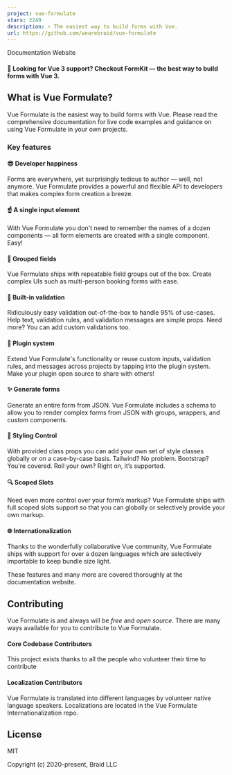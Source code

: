```yaml
---
project: vue-formulate
stars: 2249
description: ⚡️ The easiest way to build forms with Vue.
url: https://github.com/wearebraid/vue-formulate
---
```


Documentation Website

#### 🚀 Looking for Vue 3 support? Checkout FormKit — the best way to build forms with Vue 3.

What is Vue Formulate?
----------------------

Vue Formulate is the easiest way to build forms with Vue. Please read the comprehensive documentation for live code examples and guidance on using Vue Formulate in your own projects.

### Key features

#### 😎 Developer happiness

Forms are everywhere, yet surprisingly tedious to author — well, not anymore. Vue Formulate provides a powerful and flexible API to developers that makes complex form creation a breeze.

#### ☝️ A single input element

With Vue Formulate you don't need to remember the names of a dozen components — all form elements are created with a single component. Easy!

#### 💪 Grouped fields

Vue Formulate ships with repeatable field groups out of the box. Create complex UIs such as multi-person booking forms with ease.

#### 🎯 Built-in validation

Ridiculously easy validation out-of-the-box to handle 95% of use-cases. Help text, validation rules, and validation messages are simple props. Need more? You can add custom validations too.

#### 🔌 Plugin system

Extend Vue Formulate's functionality or reuse custom inputs, validation rules, and messages across projects by tapping into the plugin system. Make your plugin open source to share with others!

#### ✨ Generate forms

Generate an entire form from JSON. Vue Formulate includes a schema to allow you to render complex forms from JSON with groups, wrappers, and custom components.

#### 🎨 Styling Control

With provided class props you can add your own set of style classes globally or on a case-by-case basis. Tailwind? No problem. Bootstrap? You're covered. Roll your own? Right on, it’s supported.

#### 🔍 Scoped Slots

Need even more control over your form’s markup? Vue Formulate ships with full scoped slots support so that you can globally or selectively provide your own markup.

#### 🌐 Internationalization

Thanks to the wonderfully collaborative Vue community, Vue Formulate ships with support for over a dozen languages which are selectively importable to keep bundle size light.

These features and many more are covered thoroughly at the documentation website.

Contributing
------------

Vue Formulate is and always will be _free_ and _open source_. There are many ways available for you to contribute to Vue Formulate.

#### Core Codebase Contributors

This project exists thanks to all the people who volunteer their time to contribute

#### Localization Contributors

Vue Formulate is translated into different languages by volunteer native language speakers. Localizations are located in the Vue Formulate Internationalization repo.

License
-------

MIT

Copyright (c) 2020-present, Braid LLC
